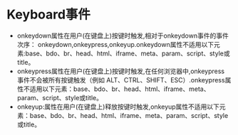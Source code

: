 # Keyboard事件
* onkeydown属性在用户(在键盘上)按键时触发,相对于onkeydown事件的事件次序：
onkeydown,onkeypress,onkeyup.onkeydown属性不适用以下元素:base、bdo、br、head、html、iframe、meta、param、script、style或title。
* onkeypress属性在用户(在键盘上)按键时触发,在任何浏览器中,onkeypress 事件不会被所有按键触发（例如 ALT、CTRL、SHIFT、ESC）.onkeypress属性不适用以下元素：base、bdo、br、head、html、iframe、meta、param、script、style或title。
* onkeyup:属性在用户(在键盘上)释放按键时触发,onkeyup属性不适用以下元素：base、bdo、br、head、html、iframe、meta、param、script、style或title。